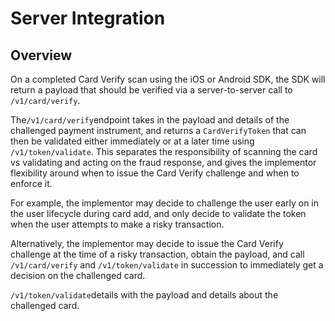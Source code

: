 # Server Integration

## Overview
On a completed Card Verify scan using the iOS or Android SDK, the SDK will
return a payload that should be verified via a server-to-server call to
`/v1/card/verify`. 

The`/v1/card/verify`endpoint takes in the payload and details of the challenged
payment instrument, and returns a `CardVerifyToken` that can then be validated
either immediately or at a later time using `/v1/token/validate`. This separates
the responsibility of scanning the card vs validating and acting on the fraud
response, and gives the implementor flexibility around when to issue the Card
Verify challenge and when to enforce it. 

For example, the implementor may decide to challenge the user early on in the
user lifecycle during card add, and only decide to validate the token when the
user attempts to make a risky transaction. 

Alternatively, the implementor may decide to issue the Card Verify challenge at
the time of a risky transaction, obtain the payload, and call `/v1/card/verify`
and `/v1/token/validate` in succession to immediately get a decision on the
challenged card.

`/v1/token/validate`details with the payload and details about the challenged
card.
